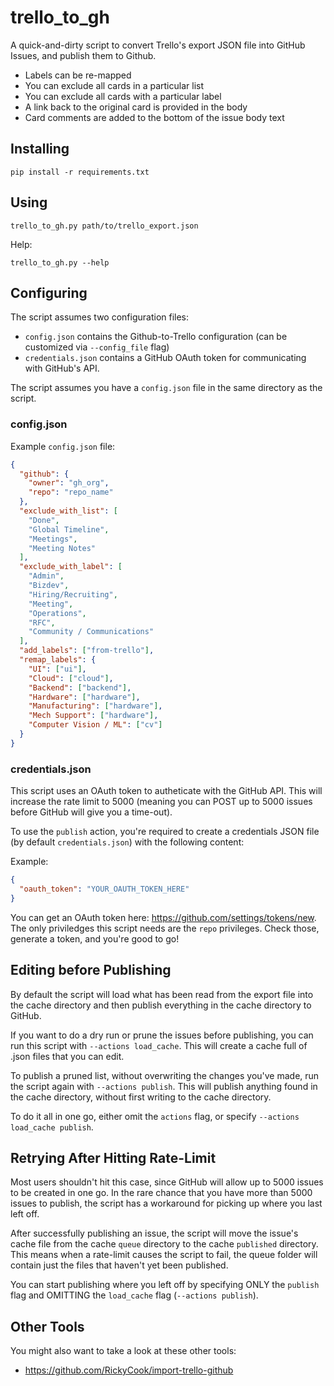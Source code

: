 # trello_to_gh

A quick-and-dirty script to convert Trello's export JSON file into GitHub Issues, and publish them to Github.

- Labels can be re-mapped
- You can exclude all cards in a particular list
- You can exclude all cards with a particular label
- A link back to the original card is provided in the body
- Card comments are added to the bottom of the issue body text

## Installing

    pip install -r requirements.txt

## Using

    trello_to_gh.py path/to/trello_export.json

Help:

    trello_to_gh.py --help

## Configuring

The script assumes two configuration files:

- `config.json` contains the Github-to-Trello configuration (can be customized via `--config_file` flag)
- `credentials.json` contains a GitHub OAuth token for communicating with GitHub's API.

The script assumes you have a `config.json` file in the same directory as the
script.

### config.json

Example `config.json` file:

```json
{
  "github": {
    "owner": "gh_org",
    "repo": "repo_name"
  },
  "exclude_with_list": [
    "Done",
    "Global Timeline",
    "Meetings",
    "Meeting Notes"
  ],
  "exclude_with_label": [
    "Admin",
    "Bizdev",
    "Hiring/Recruiting",
    "Meeting",
    "Operations",
    "RFC",
    "Community / Communications"
  ],
  "add_labels": ["from-trello"],
  "remap_labels": {
    "UI": ["ui"],
    "Cloud": ["cloud"],
    "Backend": ["backend"],
    "Hardware": ["hardware"],
    "Manufacturing": ["hardware"],
    "Mech Support": ["hardware"],
    "Computer Vision / ML": ["cv"]
  }
}
```

### credentials.json

This script uses an OAuth token to autheticate with the GitHub API. This will
increase the rate limit to 5000 (meaning you can POST up to 5000 issues before
GitHub will give you a time-out).

To use the `publish` action, you're required to create a credentials JSON file
(by default `credentials.json`) with the following content:

Example:

```json
{
  "oauth_token": "YOUR_OAUTH_TOKEN_HERE"
}
```

You can get an OAuth token here: https://github.com/settings/tokens/new. The
only priviledges this script needs are the `repo` privileges. Check those,
generate a token, and you're good to go!

## Editing before Publishing

By default the script will load what has been read from the export file into the
cache directory and then publish everything in the cache directory to GitHub.

If you want to do a dry run or prune the issues before publishing, you can
run this script with `--actions load_cache`. This will create a cache full
of .json files that you can edit.

To publish a pruned list, without overwriting the changes you've made,
run the script again with `--actions publish`. This will publish anything
found in the cache directory, without first writing to the cache directory.

To do it all in one go, either omit the `actions` flag, or specify `--actions load_cache publish`.

## Retrying After Hitting Rate-Limit

Most users shouldn't hit this case, since GitHub will allow up to 5000 issues to be created in one go. In the rare chance that you have more than 5000 issues to publish, the script has a workaround for picking up where you last left off.

After successfully publishing an issue, the script will move the issue's cache file from the cache `queue` directory to the cache `published` directory. This means when a rate-limit causes the script to fail, the queue folder will contain just the files that haven't yet been published.

You can start publishing where you left off by specifying ONLY the `publish` flag and OMITTING the `load_cache` flag (`--actions publish`).

## Other Tools

You might also want to take a look at these other tools:

- https://github.com/RickyCook/import-trello-github